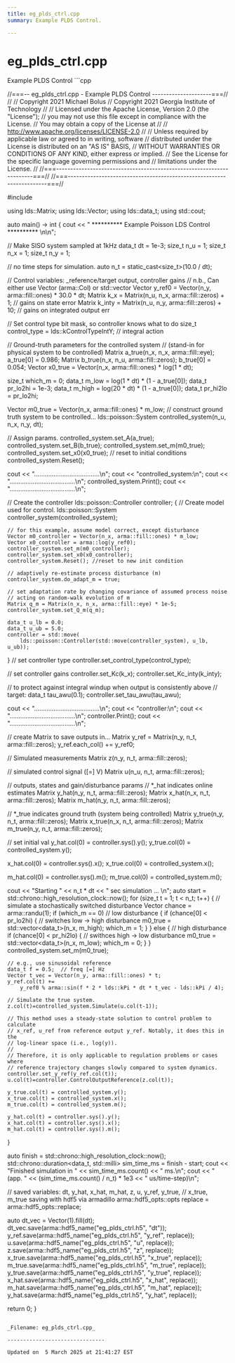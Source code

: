 ```yaml
---
title: eg_plds_ctrl.cpp
summary: Example PLDS Control. 

---
```


# eg_plds_ctrl.cpp



Example PLDS Control ```cpp

//===-- eg_plds_ctrl.cpp - Example PLDS Control ---------------------===//
//
// Copyright 2021 Michael Bolus
// Copyright 2021 Georgia Institute of Technology
//
// Licensed under the Apache License, Version 2.0 (the "License");
// you may not use this file except in compliance with the License.
// You may obtain a copy of the License at
//
//     http://www.apache.org/licenses/LICENSE-2.0
//
// Unless required by applicable law or agreed to in writing, software
// distributed under the License is distributed on an "AS IS" BASIS,
// WITHOUT WARRANTIES OR CONDITIONS OF ANY KIND, either express or implied.
// See the License for the specific language governing permissions and
// limitations under the License.
//
//===----------------------------------------------------------------------===//
//===----------------------------------------------------------------------===//

#include <ldsCtrlEst>

using lds::Matrix;
using lds::Vector;
using lds::data_t;
using std::cout;

auto main() -> int {
  cout << " ********** Example Poisson LDS Control ********** \n\n";

  // Make SISO system sampled at 1kHz
  data_t dt = 1e-3;
  size_t n_u = 1;
  size_t n_x = 1;
  size_t n_y = 1;

  // no time steps for simulation.
  auto n_t = static_cast<size_t>(10.0 / dt);

  // Control variables: _reference/target output, controller gains
  // n.b., Can either use Vector (arma::Col) or std::vector
  Vector y_ref0 = Vector(n_y, arma::fill::ones) * 30.0 * dt;
  Matrix k_x =
      Matrix(n_u, n_x, arma::fill::zeros) + 1;  // gains on state error
  Matrix k_inty = Matrix(n_u, n_y, arma::fill::zeros) +
                   10;  // gains on integrated output err

  // Set control type bit mask, so controller knows what to do
  size_t control_type = lds::kControlTypeIntY;  // integral action

  // Ground-truth parameters for the controlled system
  // (stand-in for physical system to be controlled)
  Matrix a_true(n_x, n_x, arma::fill::eye);
  a_true[0] = 0.986;
  Matrix b_true(n_x, n_u, arma::fill::zeros);
  b_true[0] = 0.054;
  Vector x0_true = Vector(n_x, arma::fill::ones) * log(1 * dt);

  size_t which_m = 0;
  data_t m_low = log(1 * dt) * (1 - a_true[0]);
  data_t pr_lo2hi = 1e-3;
  data_t m_high = log(20 * dt) * (1 - a_true[0]);
  data_t pr_hi2lo = pr_lo2hi;

  Vector m0_true = Vector(n_x, arma::fill::ones) * m_low;
  // construct ground truth system to be controlled...
  lds::poisson::System controlled_system(n_u, n_x, n_y, dt);

  // Assign params.
  controlled_system.set_A(a_true);
  controlled_system.set_B(b_true);
  controlled_system.set_m(m0_true);
  controlled_system.set_x0(x0_true);
  // reset to initial conditions
  controlled_system.Reset();

  cout << ".....................................\n";
  cout << "controlled_system:\n";
  cout << ".....................................\n";
  controlled_system.Print();
  cout << ".....................................\n";

  // Create the controller
  lds::poisson::Controller controller;
  {
    // Create model used for control.
    lds::poisson::System controller_system(controlled_system);

    // for this example, assume model correct, except disturbance
    Vector m0_controller = Vector(n_x, arma::fill::ones) * m_low;
    Vector x0_controller = arma::log(y_ref0);
    controller_system.set_m(m0_controller);
    controller_system.set_x0(x0_controller);
    controller_system.Reset(); //reset to new init condition

    // adaptively re-estimate process disturbance (m)
    controller_system.do_adapt_m = true;

    // set adaptation rate by changing covariance of assumed process noise
    // acting on random-walk evolution of m
    Matrix q_m = Matrix(n_x, n_x, arma::fill::eye) * 1e-5;
    controller_system.set_Q_m(q_m);

    data_t u_lb = 0.0;
    data_t u_ub = 5.0;
    controller = std::move(
        lds::poisson::Controller(std::move(controller_system), u_lb, u_ub));
  }
  // set controller type
  controller.set_control_type(control_type);

  // set controller gains
  controller.set_Kc(k_x);
  controller.set_Kc_inty(k_inty);

  // to protect against integral windup when output is consistently above
  // target:
  data_t tau_awu(0.1);
  controller.set_tau_awu(tau_awu);

  cout << ".....................................\n";
  cout << "controller:\n";
  cout << ".....................................\n";
  controller.Print();
  cout << ".....................................\n";

  // create Matrix to save outputs in...
  Matrix y_ref = Matrix(n_y, n_t, arma::fill::zeros);
  y_ref.each_col() += y_ref0;

  // Simulated measurements
  Matrix z(n_y, n_t, arma::fill::zeros);

  // simulated control signal ([=] V)
  Matrix u(n_u, n_t, arma::fill::zeros);

  // outputs, states and gain/disturbance params
  // *_hat indicates online estimates
  Matrix y_hat(n_y, n_t, arma::fill::zeros);
  Matrix x_hat(n_x, n_t, arma::fill::zeros);
  Matrix m_hat(n_y, n_t, arma::fill::zeros);

  // *_true indicates ground truth (system being controlled)
  Matrix y_true(n_y, n_t, arma::fill::zeros);
  Matrix x_true(n_x, n_t, arma::fill::zeros);
  Matrix m_true(n_y, n_t, arma::fill::zeros);

  // set initial val
  y_hat.col(0) = controller.sys().y();
  y_true.col(0) = controlled_system.y();

  x_hat.col(0) = controller.sys().x();
  x_true.col(0) = controlled_system.x();

  m_hat.col(0) = controller.sys().m();
  m_true.col(0) = controlled_system.m();

  cout << "Starting " << n_t * dt << " sec simulation ... \n";
  auto start = std::chrono::high_resolution_clock::now();
  for (size_t t = 1; t < n_t; t++) {
    // simulate a stochastically switched disturbance
    Vector chance = arma::randu<Vector>(1);
    if (which_m == 0)  // low disturbance
    {
      if (chance[0] < pr_lo2hi) {  // switches low -> high disturbance
        m0_true = std::vector<data_t>(n_x, m_high);
        which_m = 1;
      }
    } else {                       // high disturbance
      if (chance[0] < pr_hi2lo) {  // swithces high -> low disturbance
        m0_true = std::vector<data_t>(n_x, m_low);
        which_m = 0;
      }
    }
    controlled_system.set_m(m0_true);

    // e.g., use sinusoidal reference
    data_t f = 0.5;  // freq [=] Hz
    Vector t_vec = Vector(n_y, arma::fill::ones) * t;
    y_ref.col(t) +=
        y_ref0 % arma::sin(f * 2 * lds::kPi * dt * t_vec - lds::kPi / 4);

    // Simulate the true system.
    z.col(t)=controlled_system.Simulate(u.col(t-1));

    // This method uses a steady-state solution to control problem to calculate
    // x_ref, u_ref from reference output y_ref. Notably, it does this in the
    // log-linear space (i.e., log(y)).
    //
    // Therefore, it is only applicable to regulation problems or cases where
    // reference trajectory changes slowly compared to system dynamics.
    controller.set_y_ref(y_ref.col(t));
    u.col(t)=controller.ControlOutputReference(z.col(t));

    y_true.col(t) = controlled_system.y();
    x_true.col(t) = controlled_system.x();
    m_true.col(t) = controlled_system.m();

    y_hat.col(t) = controller.sys().y();
    x_hat.col(t) = controller.sys().x();
    m_hat.col(t) = controller.sys().m();
  }

  auto finish = std::chrono::high_resolution_clock::now();
  std::chrono::duration<data_t, std::milli> sim_time_ms = finish - start;
  cout << "Finished simulation in " << sim_time_ms.count() << " ms.\n";
  cout << "(app. " << (sim_time_ms.count() / n_t) * 1e3 << " us/time-step)\n";

  // saved variables: dt, y_hat, x_hat, m_hat, z, u, y_ref, y_true,
  // x_true, m_true saving with hdf5 via armadillo
  arma::hdf5_opts::opts replace = arma::hdf5_opts::replace;

  auto dt_vec = Vector(1).fill(dt);
  dt_vec.save(arma::hdf5_name("eg_plds_ctrl.h5", "dt"));
  y_ref.save(arma::hdf5_name("eg_plds_ctrl.h5", "y_ref", replace));
  u.save(arma::hdf5_name("eg_plds_ctrl.h5", "u", replace));
  z.save(arma::hdf5_name("eg_plds_ctrl.h5", "z", replace));
  x_true.save(arma::hdf5_name("eg_plds_ctrl.h5", "x_true", replace));
  m_true.save(arma::hdf5_name("eg_plds_ctrl.h5", "m_true", replace));
  y_true.save(arma::hdf5_name("eg_plds_ctrl.h5", "y_true", replace));
  x_hat.save(arma::hdf5_name("eg_plds_ctrl.h5", "x_hat", replace));
  m_hat.save(arma::hdf5_name("eg_plds_ctrl.h5", "m_hat", replace));
  y_hat.save(arma::hdf5_name("eg_plds_ctrl.h5", "y_hat", replace));

  return 0;
}
```

_Filename: eg_plds_ctrl.cpp_

-------------------------------

Updated on  5 March 2025 at 21:41:27 EST
